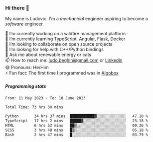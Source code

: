 ### Hi there 👋

My name is Ludovic. I'm a *mechanical* engineer aspiring to become a *software* engineer.

 🔭 I’m currently working on a wildfire management platform<br/>
 🌱 I’m currently learning TypeScript, Angular, Flask, Docker<br/>
 👯 I’m looking to collaborate on open source projects<br/>
 🤔 I’m looking for help with C++/Python bindings<br/>
 💬 Ask me about renewable energy or cats<br/>
 📫 How to reach me: ludo.beghin@gmail.com or [Linkedin](https://www.linkedin.com/in/ludovic-beghin/)<br/>
 😄 Pronouns: He/Him<br/>
 ⚡ Fun fact: The first time I programmed was in [Algobox](https://fr.wikipedia.org/wiki/Algobox)<br/>

##### Programming stats
<!--START_SECTION:waka-->

```txt
From: 11 May 2023 - To: 10 June 2023

Total Time: 73 hrs 30 mins

Python       34 hrs 37 mins  ███████████▓░░░░░░░░░░░░░   47.10 %
TypeScript   17 hrs 2 mins   █████▓░░░░░░░░░░░░░░░░░░░   23.18 %
HTML         6 hrs 52 mins   ██▒░░░░░░░░░░░░░░░░░░░░░░   09.36 %
SCSS         3 hrs 48 mins   █▒░░░░░░░░░░░░░░░░░░░░░░░   05.18 %
Bash         2 hrs 47 mins   █░░░░░░░░░░░░░░░░░░░░░░░░   03.79 %
```

<!--END_SECTION:waka-->
